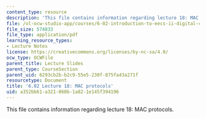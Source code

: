 ```yaml
---
content_type: resource
description: 'This file contains information regarding lecture 18: MAC protocols.'
file: /ol-ocw-studio-app/courses/6-02-introduction-to-eecs-ii-digital-communication-systems-fall-2012/a352bb61a321060b1a821e145f394196_MIT6_02F12_lec18.pdf
file_size: 574833
file_type: application/pdf
learning_resource_types:
- Lecture Notes
license: https://creativecommons.org/licenses/by-nc-sa/4.0/
ocw_type: OCWFile
parent_title: Lecture Slides
parent_type: CourseSection
parent_uid: 6293cb2b-b2c9-55e5-230f-875fa43a271f
resourcetype: Document
title: '6.02 Lecture 18: MAC protocols'
uid: a352bb61-a321-060b-1a82-1e145f394196
---
```

This file contains information regarding lecture 18: MAC protocols.